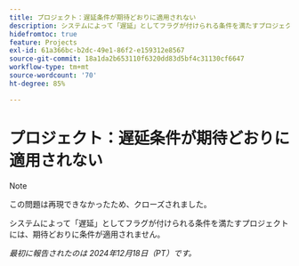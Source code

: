 ```yaml
---
title: プロジェクト：遅延条件が期待どおりに適用されない
description: システムによって「遅延」としてフラグが付けられる条件を満たすプロジェクトには、期待どおりに条件が適用されません。
hidefromtoc: true
feature: Projects
exl-id: 61a366bc-b2dc-49e1-86f2-e159312e8567
source-git-commit: 18a1da2b653110f6320dd83d5bf4c31130cf6647
workflow-type: tm+mt
source-wordcount: '70'
ht-degree: 85%

---
```


# プロジェクト：遅延条件が期待どおりに適用されない

>[!NOTE]
>
>この問題は再現できなかったため、クローズされました。

システムによって「遅延」としてフラグが付けられる条件を満たすプロジェクトには、期待どおりに条件が適用されません。

_最初に報告されたのは 2024年12月18日（PT）です。_
